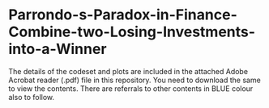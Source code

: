 # Parrondo-s-Paradox-in-Finance-Combine-two-Losing-Investments-into-a-Winner

The details of the codeset and plots are included in the attached Adobe Acrobat reader (.pdf) file in this repository. 
You need to download the same to view the contents. There are referrals to other contents in BLUE colour also to follow.
